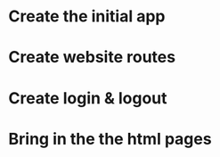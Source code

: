 # Create the initial app

# Create website routes

# Create login & logout

# Bring in the the html pages

